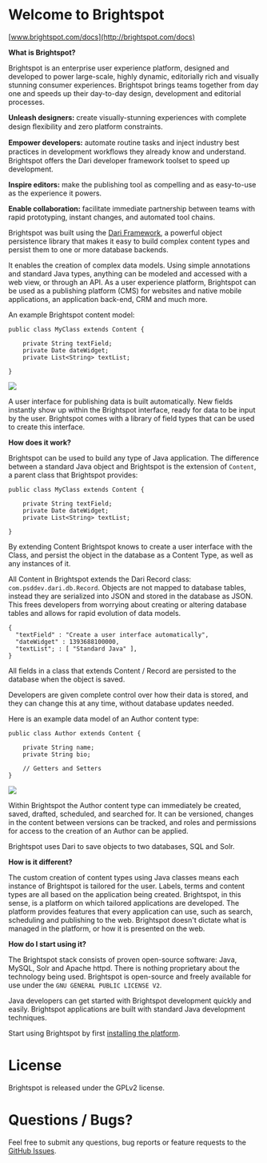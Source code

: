 Welcome to Brightspot
=========================

[www.brightspot.com/docs](http://brightspot.com/docs)

**What is Brightspot?**

Brightspot is an enterprise user experience platform, designed and developed to power large-scale, highly dynamic, editorially rich and visually stunning consumer experiences. Brightspot brings teams together from day one and speeds up their day-to-day design, development and editorial processes.

**Unleash designers:** create visually-stunning experiences with complete design ﬂexibility and zero platform constraints.
 
**Empower developers:** automate routine tasks and inject industry best practices in development workﬂows they already know and understand. Brightspot offers the Dari developer framework toolset to speed up development.
 
**Inspire editors:** make the publishing tool as compelling and as easy-to-use as the  experience it powers.
 
**Enable collaboration:** facilitate immediate partnership between teams with rapid prototyping, instant changes, and automated tool chains.

Brightspot was built using the [Dari Framework](http://github.com/perfectsense/dari), a powerful object persistence library that makes it easy to build complex content types and persist them to one or more database backends. 

It enables the creation of complex data models. Using simple annotations and standard Java types, anything can be modeled and accessed with a web view, or through an API. As a user experience platform, Brightspot can be used as a publishing platform (CMS) for websites and native mobile applications, an application back-end, CRM and much more.

An example Brightspot content model:

```
public class MyClass extends Content {
   
	private String textField;
	private Date dateWidget;
	private List<String> textList;
       
}
```

![](http://d3qqon7jsl4v2v.cloudfront.net/25/8f/eb630e7b4270a072e6b35c1d317d/screen-shot-2014-12-03-at-120246-pmpng.32.11%20PM.png)

A user interface for publishing data is built automatically. New fields instantly show up within the Brightspot interface, ready for data to be input by the user. Brightspot comes with a library of field types that can be used to create this interface.


**How does it work?**

Brightspot can be used to build any type of Java application. The difference between a standard Java object and Brightspot is the extension of `Content`, a parent class that Brightspot provides:

```
public class MyClass extends Content {
   
	private String textField;
	private Date dateWidget;
	private List<String> textList;
       
}
```

By extending Content Brightspot knows to create a user interface with the Class, and persist the object in the database as a Content Type, as well as any instances of it.

All Content in Brightspot extends the Dari Record class: `com.psddev.dari.db.Record`. Objects are not mapped to database tables, instead they are serialized into JSON and stored in the database as JSON. This frees developers from worrying about creating or altering database tables and allows for rapid evolution of data models.

```
{
  "textField" : "Create a user interface automatically",
  "dateWidget" : 1393688100000,
  "textList"; : [ "Standard Java" ],
}
```

All fields in a class that extends Content / Record are persisted to the database when the object is saved.

Developers are given complete control over how their data is stored, and they can change this at any time, without database updates needed.

Here is an example data model of an Author content type:

```
public class Author extends Content {
    
    private String name;
    private String bio;

    // Getters and Setters
}
```

![](http://d3qqon7jsl4v2v.cloudfront.net/b1/89/249636264cf896aa62aca89404fc/screen-shot-2014-12-03-at-121112-pmpng.33.29%20PM.png)

Within Brightspot the Author content type can immediately be created, saved, drafted, scheduled, and searched for. It can be versioned, changes in the content between versions can be tracked, and roles and permissions for access to the creation of an Author can be applied.

Brightspot uses Dari to save objects to two databases, SQL and Solr.

**How is it different?**

The custom creation of content types using Java classes means each instance of Brightspot is tailored for the user. Labels, terms and content types are all based on the application being created. Brightspot, in this sense, is a platform on which tailored applications are developed. The platform provides features that every application can use, such as search, scheduling and publishing to the web. Brightspot doesn't dictate what is managed in the platform, or how it is presented on the web.

**How do I start using it?**

The Brightspot stack consists of proven open-source software: Java, MySQL, Solr and Apache httpd. There is nothing proprietary about the technology being used. Brightspot is open-source and freely available for use under the `GNU GENERAL PUBLIC LICENSE V2`.

Java developers can get started with Brightspot development quickly and easily. Brightspot applications are built with standard Java development techniques.

Start using Brightspot by first [installing the platform](http://www.brightspot.com/docs/3.2/getting-started/installation).

License
=======
Brightspot is released under the GPLv2 license.

Questions / Bugs?
=====

Feel free to submit any questions,  bug reports or feature requests to the
[GitHub Issues](https://github.com/perfectsense/brightspot-cms/issues).
